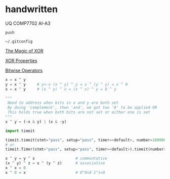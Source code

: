 handwritten
===========

UQ COMP7702 AI-A3

`push`        


`~/.gitconfig`

[The Magic of XOR](http://www.cs.umd.edu/class/sum2003/cmsc311/Notes/BitOp/xor.html)



[XOR Properties](http://devenbhooshan.wordpress.com/2012/07/08/xor-properties/)



[Bitwise Operators](http://www.cprogramming.com/tutorial/bitwise_operators.html)



```python
x = x ^ y
y = x ^ y     # y<-x (x ^ y) ^ y = x ^ (y ^ y) = x ^ 0
x = x ^ y     # (x ^ y) ^ x = (x ^ x) ^ y = 0 ^ y
```

```python
"""
 Need to address when bits in x and y are both set
 By doing 'complement', then 'and', we got two '0' to be applied OR
 This holds true when both bits are not set or either one is set
"""
x ^ y = (~x & y) | (x & ~y)
```

```python
import timeit

timeit.timeit(stmt="pass", setup="pass", timer=<default>, number=1000000)
# or
timeit.Timer(stmt="pass", setup="pass", timer=<default>).timeit(number=1000000)
```

```python
x ^ y = y ^ x                  # communtative
(x ^ y) ^ z = x ^ (y ^ z)      # associative
x ^ x = 0
x ^ 0 = x                      # 0^0=0 1^1=0
```
